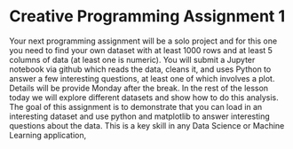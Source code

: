 # Creative Programming Assignment 1
Your next programming assignment will be a solo project and for this one you need to find your own dataset with at least 1000 rows and at least 5 columns of data (at least one is numeric). You will submit a Jupyter notebook via github which reads the data, cleans it, and uses Python to answer a few interesting questions, at least one of which involves a plot. Details will be provide Monday after the break. In the rest of the lesson today we will explore different datasets and show how to do this analysis. The goal of this assignment is to demonstrate that you can load in an interesting dataset and use python and matplotlib to answer interesting questions about the data. This is a key skill in any Data Science or Machine Learning application,

